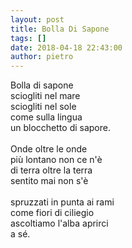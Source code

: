 ```yaml
---
layout: post
title: Bolla Di Sapone
tags: []
date: 2018-04-18 22:43:00
author: pietro
---
```

Bolla di sapone<br/>sciogliti nel mare<br/>sciogliti nel sole<br/>come sulla lingua<br/>un blocchetto di sapore.<br/><br/>Onde oltre le onde<br/>più lontano non ce n'è<br/>di terra oltre la terra<br/>sentito mai non s'è<br/><br/>spruzzati in punta ai rami<br/>come fiori di ciliegio<br/>ascoltiamo l'alba aprirci<br/>a sé.
